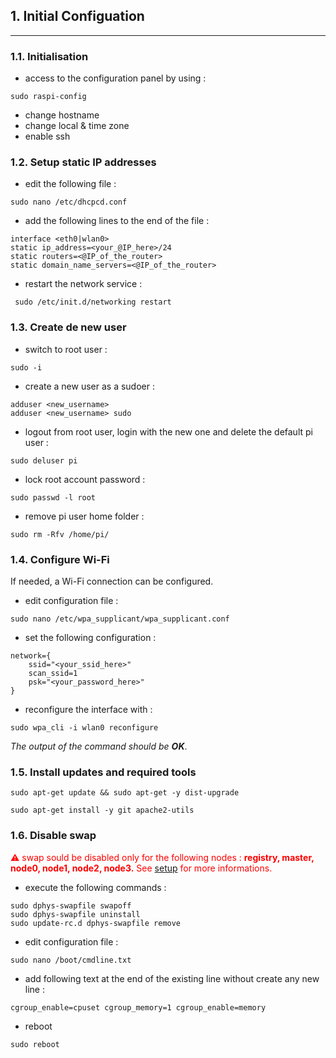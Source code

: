 ## 1. Initial Configuation
---

### 1.1. Initialisation

* access to the configuration panel by using : 
```
sudo raspi-config
```
* change hostname
* change local & time zone
* enable ssh

### 1.2. Setup static IP addresses
* edit the following file : 
```
sudo nano /etc/dhcpcd.conf
```
* add the following lines to the end of the file : 
```
interface <eth0|wlan0>
static ip_address=<your_@IP_here>/24
static routers=<@IP_of_the_router>
static domain_name_servers=<@IP_of_the_router>
```
* restart the network service : 
```
 sudo /etc/init.d/networking restart
```

### 1.3. Create de new user
* switch to root user : 
```
sudo -i
```
* create a new user as a sudoer : 
```
adduser <new_username>
adduser <new_username> sudo
``` 
* logout from root user, login with the new one and delete the default pi user : 
```
sudo deluser pi
```
* lock root account password :
```
sudo passwd -l root
```
* remove pi user home folder :
```
sudo rm -Rfv /home/pi/
```

### 1.4. Configure Wi-Fi
If needed, a Wi-Fi connection can be configured.

* edit configuration file :
```
sudo nano /etc/wpa_supplicant/wpa_supplicant.conf
```

* set the following configuration : 
```
network={
    ssid="<your_ssid_here>"
    scan_ssid=1
    psk="<your_password_here>"
}
```

* reconfigure the interface with : 
```
sudo wpa_cli -i wlan0 reconfigure 
```
_The output of the command should be **OK**_.

### 1.5. Install updates and required tools

```
sudo apt-get update && sudo apt-get -y dist-upgrade

sudo apt-get install -y git apache2-utils
```

### 1.6. Disable swap

<span style="color:red">⚠ swap sould be disabled only for the following nodes : </span> **<span style="color:red">registry, master, node0, node1, node2, node3.</span>** <span style="color:red">See [setup](https://github.com/FlorentinTh/PiSwarm#setup) for more informations.</span>

* execute the following commands :
``` 
sudo dphys-swapfile swapoff
sudo dphys-swapfile uninstall
sudo update-rc.d dphys-swapfile remove
``` 
* edit configuration file : 
```
sudo nano /boot/cmdline.txt
```
* add following text at the end of the existing line without create any new line : 
```
cgroup_enable=cpuset cgroup_memory=1 cgroup_enable=memory
```
* reboot 
```
sudo reboot
``` 